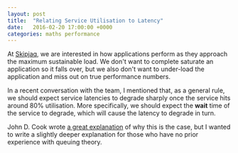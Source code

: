 ```yaml
---
layout: post
title:  "Relating Service Utilisation to Latency"
date:   2016-02-20 17:00:00 +0000
categories: maths performance
---
```


At [Skipjaq](https://www.skipjaq.com), we are interested in how applications
perform as they approach the maximum sustainable load. We don't want to
complete saturate an application so it falls over, but we also don't want to
under-load the application and miss out on true performance numbers.

In a recent conversation with the team, I mentioned that, as a general rule,
we should expect service latencies to degrade sharply once the service hits
around 80% utilisation. More specifically, we should expect the __wait__ time
of the service to degrade, which will cause the latency to degrade in turn.

John D. Cook wrote [a great explanation][1] of why this is the case, but
I wanted to write a slightly deeper explanation for those who have no prior
experience with queuing theory.

[1]: http://www.johndcook.com/blog/2009/01/30/server-utilization-joel-on-queuing/
